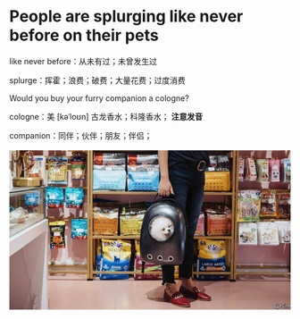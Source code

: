 # People are splurging like never before on their pets

like never before：从未有过；未曾发生过          

splurge：挥霍；浪费；破费；大量花费；过度消费

Would you buy your furry companion a cologne?

cologne：美 [kəˈloʊn] 古龙香水；科隆香水； **注意发音**

companion：同伴；伙伴；朋友；伴侣；

![image-20240915130527690](./assets/image-20240915130527690.png)